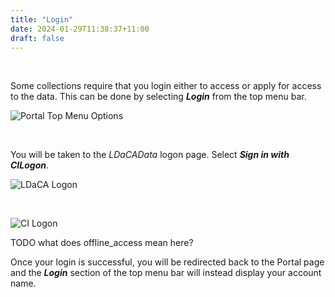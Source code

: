 ```yaml
---
title: "Login"
date: 2024-01-29T11:38:37+11:00
draft: false
---
```


<br>

Some collections require that you login either to access or apply for access to the data. This can be done by selecting ___Login___ from the top menu bar.

![Portal Top Menu Options](/help_docs/topMenuOptions.png)

<br>

You will be taken to the _LDaCAData_ logon page. Select ___Sign in with CILogon___.

![LDaCA Logon](/help_docs/LDaCALogon.png)

<br>

![CI Logon](/help_docs/CILogon.png)

TODO what does offline_access mean here?

Once your login is successful, you will be redirected back to the Portal page and the ___Login___ section of the top menu bar will instead display your account name.